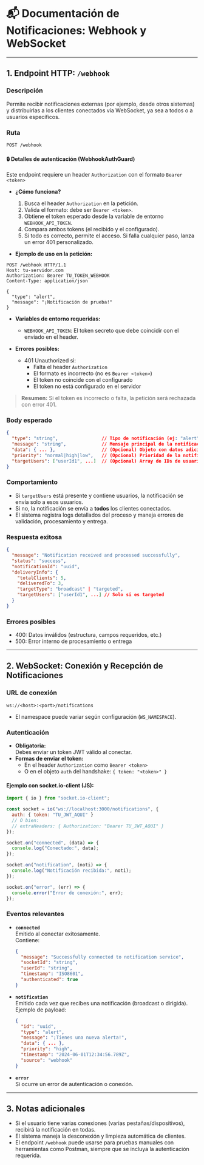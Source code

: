 # 📬 Documentación de Notificaciones: Webhook y WebSocket

---

## 1. Endpoint HTTP: `/webhook`

### **Descripción**
Permite recibir notificaciones externas (por ejemplo, desde otros sistemas) y distribuirlas a los clientes conectados vía WebSocket, ya sea a todos o a usuarios específicos.

### **Ruta**
```
POST /webhook
```

#### 🔒 **Detalles de autenticación (WebhookAuthGuard)**

Este endpoint requiere un header `Authorization` con el formato `Bearer <token>`

- **¿Cómo funciona?**
  1. Busca el header `Authorization` en la petición.
  2. Valida el formato: debe ser `Bearer <token>`.
  3. Obtiene el token esperado desde la variable de entorno `WEBHOOK_API_TOKEN`.
  4. Compara ambos tokens (el recibido y el configurado).
  5. Si todo es correcto, permite el acceso. Si falla cualquier paso, lanza un error 401 personalizado.

- **Ejemplo de uso en la petición:**

```http
POST /webhook HTTP/1.1
Host: tu-servidor.com
Authorization: Bearer TU_TOKEN_WEBHOOK
Content-Type: application/json

{
  "type": "alert",
  "message": "¡Notificación de prueba!"
}
```

- **Variables de entorno requeridas:**
  - `WEBHOOK_API_TOKEN`: El token secreto que debe coincidir con el enviado en el header.

- **Errores posibles:**
  - 401 Unauthorized si:
    - Falta el header `Authorization`
    - El formato es incorrecto (no es `Bearer <token>`)
    - El token no coincide con el configurado
    - El token no está configurado en el servidor

> **Resumen:** Si el token es incorrecto o falta, la petición será rechazada con error 401.

### **Body esperado**
```json
{
  "type": "string",                // Tipo de notificación (ej: "alert", "info", etc.)
  "message": "string",             // Mensaje principal de la notificación
  "data": { ... },                 // (Opcional) Objeto con datos adicionales
  "priority": "normal|high|low",   // (Opcional) Prioridad de la notificación
  "targetUsers": ["userId1", ...]  // (Opcional) Array de IDs de usuario destino
}
```

### **Comportamiento**
- Si `targetUsers` está presente y contiene usuarios, la notificación se envía solo a esos usuarios.
- Si no, la notificación se envía a **todos** los clientes conectados.
- El sistema registra logs detallados del proceso y maneja errores de validación, procesamiento y entrega.

### **Respuesta exitosa**
```json
{
  "message": "Notification received and processed successfully",
  "status": "success",
  "notificationId": "uuid",
  "deliveryInfo": {
    "totalClients": 5,
    "deliveredTo": 3,
    "targetType": "broadcast" | "targeted",
    "targetUsers": ["userId1", ...] // Solo si es targeted
  }
}
```

### **Errores posibles**
- 400: Datos inválidos (estructura, campos requeridos, etc.)
- 500: Error interno de procesamiento o entrega

---

## 2. WebSocket: Conexión y Recepción de Notificaciones

### **URL de conexión**
```
ws://<host>:<port>/notifications
```
- El namespace puede variar según configuración (`WS_NAMESPACE`).

### **Autenticación**
- **Obligatoria:**  
  Debes enviar un token JWT válido al conectar.
- **Formas de enviar el token:**
  - En el header `Authorization` como `Bearer <token>`
  - O en el objeto `auth` del handshake: `{ token: "<token>" }`

#### **Ejemplo con socket.io-client (JS):**
```js
import { io } from "socket.io-client";

const socket = io("ws://localhost:3000/notifications", {
  auth: { token: "TU_JWT_AQUI" }
  // O bien:
  // extraHeaders: { Authorization: "Bearer TU_JWT_AQUI" }
});

socket.on("connected", (data) => {
  console.log("Conectado:", data);
});

socket.on("notification", (noti) => {
  console.log("Notificación recibida:", noti);
});

socket.on("error", (err) => {
  console.error("Error de conexión:", err);
});
```

### **Eventos relevantes**

- **`connected`**  
  Emitido al conectar exitosamente.  
  Contiene:  
  ```json
  {
    "message": "Successfully connected to notification service",
    "socketId": "string",
    "userId": "string",
    "timestamp": "ISO8601",
    "authenticated": true
  }
  ```

- **`notification`**  
  Emitido cada vez que recibes una notificación (broadcast o dirigida).  
  Ejemplo de payload:
  ```json
  {
    "id": "uuid",
    "type": "alert",
    "message": "¡Tienes una nueva alerta!",
    "data": { ... },
    "priority": "high",
    "timestamp": "2024-06-01T12:34:56.789Z",
    "source": "webhook"
  }
  ```

- **`error`**  
  Si ocurre un error de autenticación o conexión.

---

## 3. **Notas adicionales**

- Si el usuario tiene varias conexiones (varias pestañas/dispositivos), recibirá la notificación en todas.
- El sistema maneja la desconexión y limpieza automática de clientes.
- El endpoint `/webhook` puede usarse para pruebas manuales con herramientas como Postman, siempre que se incluya la autenticación requerida. 